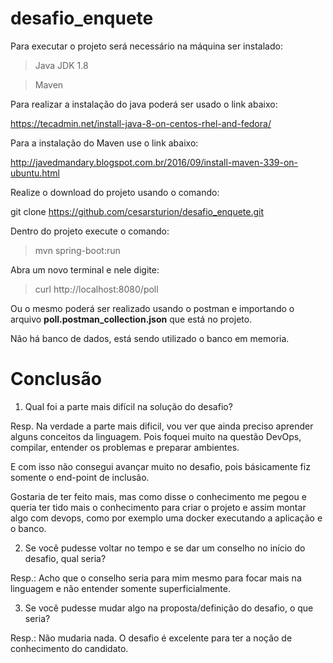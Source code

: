 # desafio_enquete

Para executar o projeto será necessário na máquina ser instalado:

>Java JDK 1.8

>Maven

Para realizar a instalação do java poderá ser usado o link abaixo:

https://tecadmin.net/install-java-8-on-centos-rhel-and-fedora/

Para a instalação do Maven use o link abaixo:

http://javedmandary.blogspot.com.br/2016/09/install-maven-339-on-ubuntu.html

Realize o download do projeto usando o comando:

git clone https://github.com/cesarsturion/desafio_enquete.git

Dentro do projeto execute o comando:

> mvn spring-boot:run

Abra um novo terminal e nele digite:

> curl http://localhost:8080/poll

Ou o mesmo poderá ser realizado usando o postman e importando o arquivo **poll.postman_collection.json** que está no projeto.

Não há banco de dados, está sendo utilizado o banco em memoria.

# Conclusão
1. Qual foi a parte mais difícil na solução do desafio?

Resp. Na verdade a parte mais dificil, vou ver que ainda preciso aprender alguns conceitos da linguagem. Pois foquei muito na questão DevOps, compilar, entender os problemas e preparar ambientes.

E com isso não consegui avançar muito no desafio, pois básicamente fiz somente o end-point de inclusão.

Gostaria de ter feito mais, mas como disse o conhecimento me pegou e queria ter tido mais o conhecimento para criar o projeto e assim montar algo com devops, como por exemplo uma docker executando a aplicação e o banco.


2. Se você pudesse voltar no tempo e se dar um conselho no início do desafio, qual seria?

Resp.: Acho que o conselho seria para mim mesmo para focar mais na linguagem e não entender somente superficialmente.

3. Se você pudesse mudar algo na proposta/definição do desafio, o que seria?

Resp.: Não mudaria nada. O desafio é excelente para ter a noção de conhecimento do candidato.


